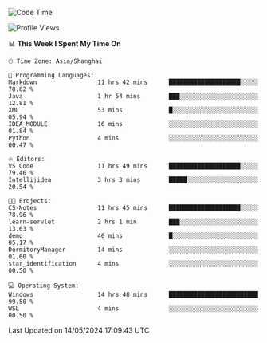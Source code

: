 <!--START_SECTION:waka-->
![Code Time](http://img.shields.io/badge/Code%20Time-1%2C687%20hrs%203%20mins-blue)

![Profile Views](http://img.shields.io/badge/Profile%20Views-3-blue)

📊 **This Week I Spent My Time On** 

```text
🕑︎ Time Zone: Asia/Shanghai

💬 Programming Languages: 
Markdown                 11 hrs 42 mins      ████████████████████░░░░░   78.62 % 
Java                     1 hr 54 mins        ███░░░░░░░░░░░░░░░░░░░░░░   12.81 % 
XML                      53 mins             █░░░░░░░░░░░░░░░░░░░░░░░░   05.94 % 
IDEA_MODULE              16 mins             ░░░░░░░░░░░░░░░░░░░░░░░░░   01.84 % 
Python                   4 mins              ░░░░░░░░░░░░░░░░░░░░░░░░░   00.47 % 

🔥 Editors: 
VS Code                  11 hrs 49 mins      ████████████████████░░░░░   79.46 % 
Intellijidea             3 hrs 3 mins        █████░░░░░░░░░░░░░░░░░░░░   20.54 % 

🐱‍💻 Projects: 
CS-Notes                 11 hrs 45 mins      ████████████████████░░░░░   78.96 % 
learn-servlet            2 hrs 1 min         ███░░░░░░░░░░░░░░░░░░░░░░   13.63 % 
demo                     46 mins             █░░░░░░░░░░░░░░░░░░░░░░░░   05.17 % 
DormitoryManager         14 mins             ░░░░░░░░░░░░░░░░░░░░░░░░░   01.60 % 
star_identification      4 mins              ░░░░░░░░░░░░░░░░░░░░░░░░░   00.50 % 

💻 Operating System: 
Windows                  14 hrs 48 mins      █████████████████████████   99.50 % 
WSL                      4 mins              ░░░░░░░░░░░░░░░░░░░░░░░░░   00.50 % 
```


 Last Updated on 14/05/2024 17:09:43 UTC
<!--END_SECTION:waka-->